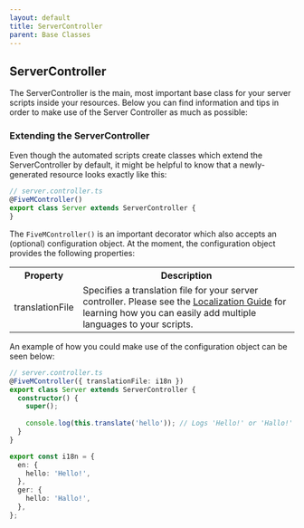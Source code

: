 ```yaml
---
layout: default
title: ServerController
parent: Base Classes
---
```


## ServerController
The ServerController is the main, most important base class for your server scripts inside your resources. Below you can find information and tips in order to make use of the Server Controller as much as possible:

### [](#extending)Extending the ServerController
Even though the automated scripts create classes which extend the ServerController by default, it might be helpful to know that a newly-generated resource looks exactly like this:
```ts
// server.controller.ts
@FiveMController()
export class Server extends ServerController {
}
```

The `FiveMController()` is an important decorator which also accepts an (optional) configuration object. At the moment, the configuration object provides the following properties:

<table>
  <tr>
    <th>Property</th>
    <th>Description</th>
  </tr>
  <tr>
    <td>translationFile</td>
    <td>Specifies a translation file for your server controller. Please see the <a href="#">Localization Guide</a> for learning how you can easily add multiple languages to your scripts.</td>
  </tr>
</table>

An example of how you could make use of the configuration object can be seen below:
```ts
// server.controller.ts
@FiveMController({ translationFile: i18n })
export class Server extends ServerController {
  constructor() {
    super();
    
    console.log(this.translate('hello')); // Logs 'Hello!' or 'Hallo!' based on the player's language
  }
}

export const i18n = {
  en: {
    hello: 'Hello!',
  },
  ger: {
    hello: 'Hallo!',
  },
};
```
